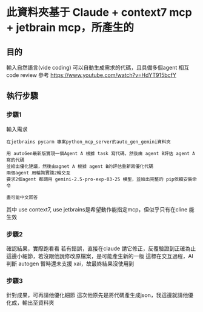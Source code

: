 # 此資料夾基于 Claude + context7 mcp + jetbrain mcp，所產生的

## 目的
輸入自然語言(vide coding) 可以自動生成需求的代碼，且具備多個agent 相互code review
參考 https://www.youtube.com/watch?v=HdYT915bcfY
## 執行步驟
### 步驟1
輸入需求
```
在jetbrains pycarm 專案python_mcp_server的auto_gen_gemini資料夾

用 autoGen最新版實現一個Agent A 根據 task 寫代碼，然後由 agent B評估 agent A寫的代碼
並給出優化建議，然後由agnet A 根據 agent B的評估重新寫優化代碼
兩個agent 用輪詢實踐2輪交互
要求2個agent 都調用 gemini-2.5-pro-exp-03-25 模型，並給出完整的 pip依賴安裝命令

盡可能中文回答

```
其中 use context7, use jetbrains是希望動作能指定mcp，但似乎只有在cline 能生效

### 步驟2
確認結果，實際跑看看
若有錯誤，直接在claude 請它修正，反覆驗證到正確為止
這邊小細節，若沒跟他說修改原檔案，是可能產生新的一版
這標在交互過程，AI判斷 autogen 暫時還未支援 xai，故最終結果沒使用到

### 步驟3
針對成果，可再請他優化細節
這次他原先是將代碼產生成json，我這邊就請他優化成，輸出至資料夾
